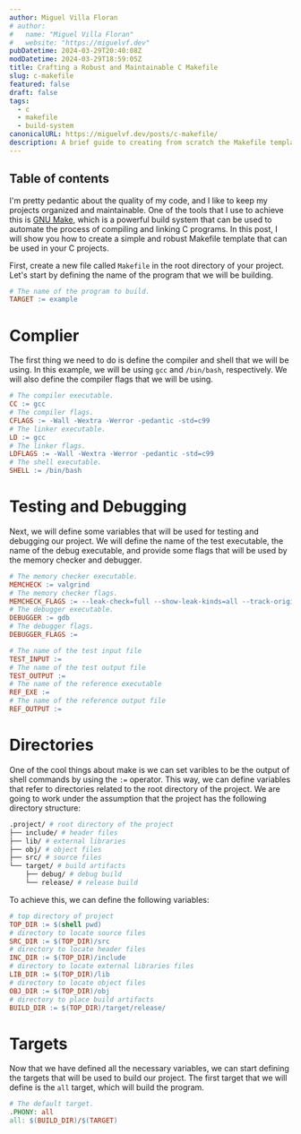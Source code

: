 ```yaml
---
author: Miguel Villa Floran
# author:
#   name: "Miguel Villa Floran"
#   website: "https://miguelvf.dev"
pubDatetime: 2024-03-29T20:40:08Z
modDatetime: 2024-03-29T18:59:05Z
title: Crafting a Robust and Maintainable C Makefile
slug: c-makefile
featured: false
draft: false
tags:
  - c
  - makefile
  - build-system
canonicalURL: https://miguelvf.dev/posts/c-makefile/
description: A brief guide to creating from scratch the Makefile template that is used in my C projects.
---
```


## Table of contents

I'm pretty pedantic about the quality of my code, and I like to keep my projects
organized and maintainable. One of the tools that I use to achieve this is
[GNU Make](https://www.gnu.org/software/make/), which is a powerful build system
that can be used to automate the process of compiling and linking C programs. In
this post, I will show you how to create a simple and robust Makefile template
that can be used in your C projects.

First, create a new file called `Makefile` in the root directory of your
project. Let's start by defining the name of the program that we will be
building.

```makefile
# The name of the program to build.
TARGET := example
```

# Complier

The first thing we need to do is define the compiler and shell that we will be
using. In this example, we will be using `gcc` and `/bin/bash`, respectively. We
will also define the compiler flags that we will be using.

```makefile
# The compiler executable.
CC := gcc
# The compiler flags.
CFLAGS := -Wall -Wextra -Werror -pedantic -std=c99
# The linker executable.
LD := gcc
# The linker flags.
LDFLAGS := -Wall -Wextra -Werror -pedantic -std=c99
# The shell executable.
SHELL := /bin/bash
```

# Testing and Debugging

Next, we will define some variables that will be used for testing and debugging
our project. We will define the name of the test executable, the name of the
debug executable, and provide some flags that will be used by the memory checker
and debugger.

```makefile
# The memory checker executable.
MEMCHECK := valgrind
# The memory checker flags.
MEMCHECK_FLAGS := --leak-check=full --show-leak-kinds=all --track-origins=yes
# The debugger executable.
DEBUGGER := gdb
# The debugger flags.
DEBUGGER_FLAGS :=

# The name of the test input file
TEST_INPUT :=
# The name of the test output file
TEST_OUTPUT :=
# The name of the reference executable
REF_EXE :=
# The name of the reference output file
REF_OUTPUT :=
```

# Directories

One of the cool things about make is we can set varibles to be the output of
shell commands by using the `:=` operator. This way, we can define variables
that refer to directories related to the root directory of the project. We are
going to work under the assumption that the project has the following directory
structure:

```Makefile
.project/ # root directory of the project
├── include/ # header files
├── lib/ # external libraries
├── obj/ # object files
├── src/ # source files
└── target/ # build artifacts
    ├── debug/ # debug build
    └── release/ # release build
```

To achieve this, we can define the following variables:

```makefile
# top directory of project
TOP_DIR := $(shell pwd)
# directory to locate source files
SRC_DIR := $(TOP_DIR)/src
# directory to locate header files
INC_DIR := $(TOP_DIR)/include
# directory to locate external libraries files
LIB_DIR := $(TOP_DIR)/lib
# directory to locate object files
OBJ_DIR := $(TOP_DIR)/obj
# directory to place build artifacts
BUILD_DIR := $(TOP_DIR)/target/release/
```

# Targets

Now that we have defined all the necessary variables, we can start defining the
targets that will be used to build our project. The first target that we will
define is the `all` target, which will build the program.

```makefile
# The default target.
.PHONY: all
all: $(BUILD_DIR)/$(TARGET)
```
